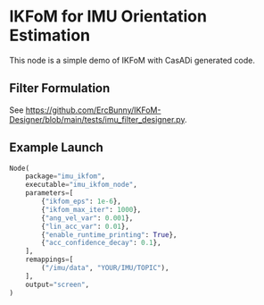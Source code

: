 # IKFoM for IMU Orientation Estimation

This node is a simple demo of IKFoM with CasADi generated code.

## Filter Formulation

See https://github.com/ErcBunny/IKFoM-Designer/blob/main/tests/imu_filter_designer.py.

## Example Launch

```python
Node(
    package="imu_ikfom",
    executable="imu_ikfom_node",
    parameters=[
        {"ikfom_eps": 1e-6},
        {"ikfom_max_iter": 1000},
        {"ang_vel_var": 0.001},
        {"lin_acc_var": 0.01},
        {"enable_runtime_printing": True},
        {"acc_confidence_decay": 0.1},
    ],
    remappings=[
        ("/imu/data", "YOUR/IMU/TOPIC"),
    ],
    output="screen",
)
```

